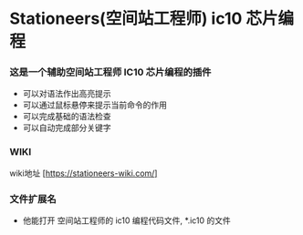 # Stationeers(空间站工程师) ic10 芯片编程

### 这是一个辅助空间站工程师 IC10 芯片编程的插件
- 可以对语法作出高亮提示
- 可以通过鼠标悬停来提示当前命令的作用
- 可以完成基础的语法检查
- 可以自动完成部分关键字


### WIKI
wiki地址 [https://stationeers-wiki.com/]

### 文件扩展名
- 他能打开 空间站工程师的 ic10 编程代码文件, *.ic10 的文件